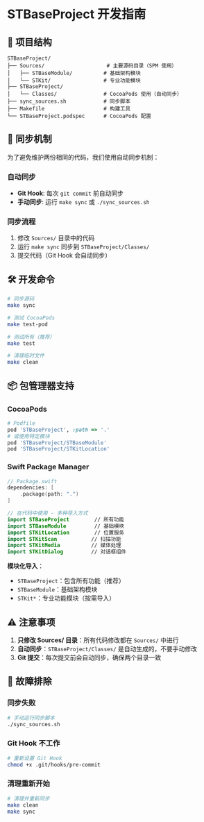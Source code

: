 # STBaseProject 开发指南

## 📁 项目结构

```
STBaseProject/
├── Sources/                    # 主要源码目录（SPM 使用）
│   ├── STBaseModule/          # 基础架构模块
│   └── STKit/                 # 专业功能模块
├── STBaseProject/
│   └── Classes/               # CocoaPods 使用（自动同步）
├── sync_sources.sh            # 同步脚本
├── Makefile                   # 构建工具
└── STBaseProject.podspec      # CocoaPods 配置
```

## 🔄 同步机制

为了避免维护两份相同的代码，我们使用自动同步机制：

### 自动同步
- **Git Hook**: 每次 `git commit` 前自动同步
- **手动同步**: 运行 `make sync` 或 `./sync_sources.sh`

### 同步流程
1. 修改 `Sources/` 目录中的代码
2. 运行 `make sync` 同步到 `STBaseProject/Classes/`
3. 提交代码（Git Hook 会自动同步）

## 🛠️ 开发命令

```bash
# 同步源码
make sync

# 测试 CocoaPods
make test-pod

# 测试所有（推荐）
make test

# 清理临时文件
make clean
```

## 📦 包管理器支持

### CocoaPods
```ruby
# Podfile
pod 'STBaseProject', :path => '.'
# 或使用特定模块
pod 'STBaseProject/STBaseModule'
pod 'STBaseProject/STKitLocation'
```

### Swift Package Manager
```swift
// Package.swift
dependencies: [
    .package(path: ".")
]

// 在代码中使用 - 多种导入方式
import STBaseProject        // 所有功能
import STBaseModule         // 基础模块
import STKitLocation        // 位置服务
import STKitScan           // 扫描功能
import STKitMedia          // 媒体处理
import STKitDialog         // 对话框组件
```

**模块化导入**：
- `STBaseProject`：包含所有功能（推荐）
- `STBaseModule`：基础架构模块
- `STKit*`：专业功能模块（按需导入）

## ⚠️ 注意事项

1. **只修改 Sources/ 目录**：所有代码修改都在 `Sources/` 中进行
2. **自动同步**：`STBaseProject/Classes/` 是自动生成的，不要手动修改
3. **Git 提交**：每次提交前会自动同步，确保两个目录一致

## 🔧 故障排除

### 同步失败
```bash
# 手动运行同步脚本
./sync_sources.sh
```

### Git Hook 不工作
```bash
# 重新设置 Git Hook
chmod +x .git/hooks/pre-commit
```

### 清理重新开始
```bash
# 清理并重新同步
make clean
make sync
```
